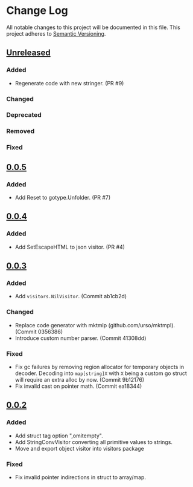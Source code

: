 # Change Log
All notable changes to this project will be documented in this file.
This project adheres to [Semantic Versioning](http://semver.org/).

## [Unreleased]

### Added
- Regenerate code with new stringer. (PR #9)

### Changed

### Deprecated

### Removed

### Fixed

## [0.0.5]

### Added
- Add Reset to gotype.Unfolder. (PR #7)

## [0.0.4]

### Added
- Add SetEscapeHTML to json visitor. (PR #4)

## [0.0.3]

### Added
- Add `visitors.NilVisitor`. (Commit ab1cb2d)

### Changed
- Replace code generator with mktmlp (github.com/urso/mktmpl). (Commit 0356386)
- Introduce custom number parser. (Commit 41308dd)

### Fixed
- Fix gc failures by removing region allocator for temporary objects in decoder. Decoding into `map[string]X` with `X` being a custom go struct will require an extra alloc by now. (Commit 9b12176)
- Fix invalid cast on pointer math. (Commit ea18344)

## [0.0.2]

### Added
- Add struct tag option ",omitempty".
- Add StringConvVisitor converting all primitive values to strings.
- Move and export object visitor into visitors package

### Fixed
- Fix invalid pointer indirections in struct to array/map.

[Unreleased]: https://github.com/elastic/go-structform/compare/v0.0.5...HEAD
[0.0.5]: https://github.com/elastic/go-structform/compare/v0.0.4...v0.0.5
[0.0.4]: https://github.com/elastic/go-structform/compare/v0.0.3...v0.0.4
[0.0.3]: https://github.com/elastic/go-structform/compare/v0.0.2...v0.0.3
[0.0.2]: https://github.com/elastic/go-structform/compare/v0.0.1...v0.0.2
